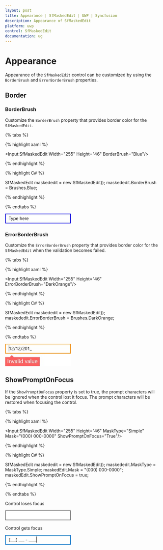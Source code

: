```yaml
---
layout: post
title: Appearance | SfMaskedEdit | UWP | Syncfusion
description: Appearance of SfMaskedEdit
platform: uwp
control: SfMaskedEdit
documentation: ug
---
```

# Appearance

Appearance of the `SfMaskedEdit` control can be customized by using the `BorderBrush` and `ErrorBorderBrush` properties.

## Border

### BorderBrush

Customize the `BorderBrush` property that provides border color for the `SfMaskedEdit`.

{% tabs %}

{% highlight xaml %}

<Input:SfMaskedEdit Width="255" Height="46" BorderBrush="Blue"/>

{% endhighlight %}

{% highlight C# %}

SfMaskedEdit maskededit = new SfMaskedEdit();
maskededit.BorderBrush = Brushes.Blue;

{% endhighlight %}

{% endtabs %}

![](Appearence_Images/Appearence_Img1.jpg)


### ErrorBorderBrush

Customize the `ErrorBorderBrush` property that provides border color for the `SfMaskedEdit` when the validation becomes failed.

{% tabs %}

{% highlight xaml %}

<Input:SfMaskedEdit Width="255" Height="46" ErrorBorderBrush="DarkOrange"/>

{% endhighlight %}

{% highlight C# %}

SfMaskedEdit maskededit = new SfMaskedEdit();
maskededit.ErrorBorderBrush = Brushes.DarkOrange;

{% endhighlight %}

{% endtabs %}

![](Appearence_Images/Appearence_Img2.jpg)

## ShowPromptOnFocus

If the `ShowPromptOnFocus` property is set to true, the prompt characters will be ignored when the control lost it focus. The prompt characters will be restored when focusing the control.

{% tabs %}

{% highlight xaml %}

<Input:SfMaskedEdit Width="255" Height="46" MaskType="Simple" Mask="(000) 000-0000" ShowPromptOnFocus="True"/>

{% endhighlight %}

{% highlight C# %}

SfMaskedEdit maskededit = new SfMaskedEdit();
maskededit.MaskType = MaskType.Simple;
maskedEdit.Mask = "(000) 000-0000";
maskedEdit.ShowPromptOnFocus = true;

{% endhighlight %}

{% endtabs %}

Control loses focus

![](Appearence_Images/Appearence_Img3.jpg)

Control gets focus

![](Appearence_Images/Appearence_Img4.jpg)